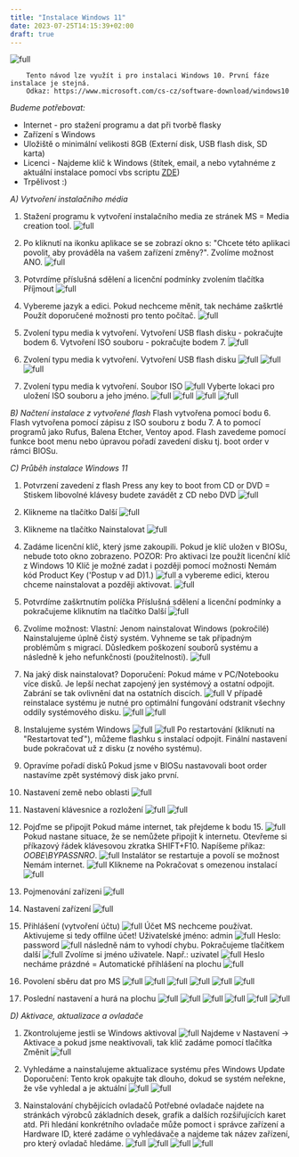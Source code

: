 ```yaml
---
title: "Instalace Windows 11"
date: 2023-07-25T14:15:39+02:00
draft: true
---
```


![full](1.png)

        Tento návod lze využít i pro instalaci Windows 10. První fáze instalace je stejná.
        Odkaz: https://www.microsoft.com/cs-cz/software-download/windows10 

*Budeme potřebovat:*
- Internet - pro stažení programu a dat při tvorbě flasky
- Zařízení s Windows
- Uložiště o minimální velikosti 8GB (Externí disk, USB flash disk, SD karta)
- Licenci - Najdeme klíč k Windows (štítek, email, a nebo vytahnéme z aktuální instalace pomocí vbs scriptu [ZDE](cdkey.vbs))
- Trpělivost :)


*A) Vytvoření instalačního média*
1. Stažení programu k vytvoření instalačního media ze stránek MS = Media creation tool.
![full](2.png)

2. Po kliknutí na ikonku aplikace se se zobrazí okno s: "Chcete této aplikaci povolit, aby prováděla na vašem zařízení změny?". Zvolíme možnost ANO.
![full](3.png)

3. Potvrdíme příslušná sdělení a licenční podmínky zvolením tlačítka Příjmout
![full](4.png)

4. Vybereme jazyk a edici. Pokud nechceme měnit, tak necháme zaškrtlé Použít doporučené možnosti pro tento počítač.
![full](5.png)

5. Zvolení typu media k vytvoření.
Vytvoření USB flash disku - pokračujte bodem 6.
Vytvoření ISO souboru - pokračujte bodem 7.
![full](6.png)

6. Zvolení typu media k vytvoření.
Vytvoření USB flash disku
![full](7.png)
![full](8.png)
![full](9.png)

7. Zvolení typu media k vytvoření.
Soubor ISO
![full](10.png)
Vyberte lokaci pro uložení ISO souboru a jeho jméno.
![full](11.png)
![full](12.png)
![full](13.png)
![full](14.png)

*B) Načtení instalace z vytvořené flash*
Flash vytvořena pomocí bodu 6. Flash vytvořena pomocí zápisu z ISO souboru z bodu 7. A to pomocí programů jako Rufus, Balena Etcher, Ventoy apod.
Flash zavedeme pomocí funkce boot menu nebo úpravou pořadí zavedení disku tj. boot order v rámci BIOSu.

*C) Průběh instalace Windows 11*
1. Potvrzení zavedení z flash
Press any key to boot from CD or DVD = Stiskem libovolné klávesy budete zavádět z CD nebo DVD
![full](15.png)

2. Klikneme na tlačítko Další
![full](16.png)

3. Klikneme na tlačítko Nainstalovat
![full](17.png)

4. Zadáme licenční klíč, který jsme zakoupili. Pokud je klíč uložen v BIOSu, nebude toto okno zobrazeno.
POZOR: Pro aktivaci lze použít licenční klíč z Windows 10
Klíč je možné zadat i později pomocí možnosti Nemám kód Product Key ('Postup v ad D)1.)
![full](18.png)
a vybereme edici, kterou chceme nainstalovat a později aktivovat.
![full](19.png)

5. Potvrdíme zaškrtnutím políčka Příslušná sdělení a licenční podmínky a pokračujeme kliknutím na tlačítko Další
![full](20.png)

6. Zvolíme možnost: Vlastní: Jenom nainstalovat Windows (pokročilé)
Nainstalujeme úplně čistý systém. Vyhneme se tak případným problémům s migrací. Důsledkem poškození souborů systému a následně k jeho nefunkčnosti (použitelnosti).
![full](21.png)

7. Na jaký disk nainstalovat?
Doporučení: Pokud máme v PC/Notebooku více disků. Je lepší nechat zapojený jen systémový a ostatní odpojit. Zabrání se tak ovlivnění dat na ostatních discích.
![full](22.png) 
V případě reinstalace systému je nutné pro optimální fungování odstranit všechny oddíly systémového disku.
![full](23.png)
![full](24.png)

8. Instalujeme systém Windows
![full](25.png)
![full](26.png)
Po restartování (kliknutí na "Restartovat teď"), můžeme flashku s instalací odpojit. Finální nastavení bude pokračovat už z disku (z nového systému).

9. Opravíme pořadí disků
Pokud jsme v BIOSu nastavovali boot order nastavíme zpět systémový disk jako první.

10. Nastavení země nebo oblasti
![full](27.png)

11. Nastavení klávesnice a rozložení
![full](28.png)
![full](29.png)

12. Pojďme se připojit
Pokud máme internet, tak přejdeme k bodu 15.
![full](30.png)
Pokud nastane situace, že se nemůžete připojit k internetu.
Otevřeme si příkazový řádek klávesovou zkratka SHIFT+F10. Napíšeme příkaz: *OOBE\BYPASSNRO*.
![full](31.png)
Instalátor se restartuje a povolí se možnost Nemám internet.
![full](32.png)
Klikneme na Pokračovat s omezenou instalací
![full](33.png)

13. Pojmenování zařízeni
![full](34.png)

14. Nastavení zařízení
![full](35.png)

15. Přihlášení (vytvoření účtu)
![full](36.png)
Účet MS nechceme používat. Aktivujeme si tedy offilne účet!
Uživatelské jméno: admin
![full](37.png)
Heslo: password
![full](38.png)
následně nám to vyhodí chybu. Pokračujeme tlačítkem další
![full](39.png)
Zvolíme si jméno uživatele. Např.: uzivatel
![full](40.png)
Heslo necháme prázdné = Automatické přihlášení na plochu
![full](41.png)

16. Povolení sběru dat pro MS
![full](42.png)
![full](43.png)
![full](44.png)
![full](45.png)
![full](46.png)
![full](47.png)

17. Poslední nastavení a hurá na plochu
![full](48.png)
![full](49.png)
![full](50.png)
![full](51.png)
![full](52.png)
![full](53.png)

*D) Aktivace, aktualizace a ovladače*
1. Zkontrolujeme jestli se Windows aktivoval
![full](54.png)
Najdeme v Nastavení -> Aktivace
a pokud  jsme neaktivovali, tak klič zadáme pomocí tlačítka Změnit 
![full](55.png)

2. Vyhledáme a nainstalujeme aktualizace systému přes Windows Update
Doporučení: Tento krok opakujte tak dlouho, dokud se systém neřekne, že vše vyhledal a je aktuální
![full](56.png)
![full](57.png)

3. Nainstalování chybějících ovladačů
Potřebné ovladače najdete na stránkách výrobců základních desek, grafik a dalších rozšiřujících karet atd.
Při hledání konkrétního ovladače může pomoct i správce zařízení a Hardware ID, které zadáme o vyhledávače a najdeme tak název zařízení, pro který ovladač hledáme.
![full](58.png)
![full](59.png)
![full](60.png)
![full](61.png)
